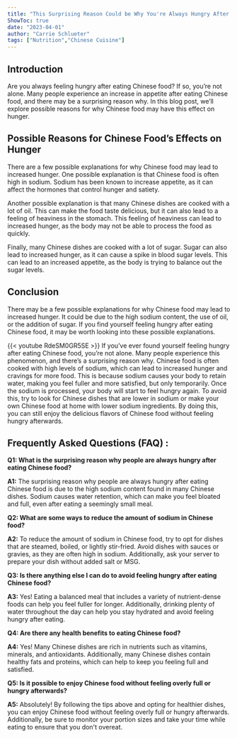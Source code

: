 ```yaml
---
title: "This Surprising Reason Could be Why You're Always Hungry After Eating Chinese Food!"
ShowToc: true 
date: "2023-04-01"
author: "Carrie Schlueter" 
tags: ["Nutrition","Chinese Cuisine"]
---
```

## Introduction
Are you always feeling hungry after eating Chinese food? If so, you’re not alone. Many people experience an increase in appetite after eating Chinese food, and there may be a surprising reason why. In this blog post, we’ll explore possible reasons for why Chinese food may have this effect on hunger. 

## Possible Reasons for Chinese Food’s Effects on Hunger
There are a few possible explanations for why Chinese food may lead to increased hunger. One possible explanation is that Chinese food is often high in sodium. Sodium has been known to increase appetite, as it can affect the hormones that control hunger and satiety. 

Another possible explanation is that many Chinese dishes are cooked with a lot of oil. This can make the food taste delicious, but it can also lead to a feeling of heaviness in the stomach. This feeling of heaviness can lead to increased hunger, as the body may not be able to process the food as quickly. 

Finally, many Chinese dishes are cooked with a lot of sugar. Sugar can also lead to increased hunger, as it can cause a spike in blood sugar levels. This can lead to an increased appetite, as the body is trying to balance out the sugar levels. 

## Conclusion
There may be a few possible explanations for why Chinese food may lead to increased hunger. It could be due to the high sodium content, the use of oil, or the addition of sugar. If you find yourself feeling hungry after eating Chinese food, it may be worth looking into these possible explanations.

{{< youtube RdeSM0GR5SE >}} 
If you’ve ever found yourself feeling hungry after eating Chinese food, you’re not alone. Many people experience this phenomenon, and there’s a surprising reason why. Chinese food is often cooked with high levels of sodium, which can lead to increased hunger and cravings for more food. This is because sodium causes your body to retain water, making you feel fuller and more satisfied, but only temporarily. Once the sodium is processed, your body will start to feel hungry again. To avoid this, try to look for Chinese dishes that are lower in sodium or make your own Chinese food at home with lower sodium ingredients. By doing this, you can still enjoy the delicious flavors of Chinese food without feeling hungry afterwards.

## Frequently Asked Questions (FAQ) :
**Q1: What is the surprising reason why people are always hungry after eating Chinese food?**

**A1:** The surprising reason why people are always hungry after eating Chinese food is due to the high sodium content found in many Chinese dishes. Sodium causes water retention, which can make you feel bloated and full, even after eating a seemingly small meal. 

**Q2: What are some ways to reduce the amount of sodium in Chinese food?**

**A2:** To reduce the amount of sodium in Chinese food, try to opt for dishes that are steamed, boiled, or lightly stir-fried. Avoid dishes with sauces or gravies, as they are often high in sodium. Additionally, ask your server to prepare your dish without added salt or MSG. 

**Q3: Is there anything else I can do to avoid feeling hungry after eating Chinese food?**

**A3:** Yes! Eating a balanced meal that includes a variety of nutrient-dense foods can help you feel fuller for longer. Additionally, drinking plenty of water throughout the day can help you stay hydrated and avoid feeling hungry after eating. 

**Q4: Are there any health benefits to eating Chinese food?**

**A4:** Yes! Many Chinese dishes are rich in nutrients such as vitamins, minerals, and antioxidants. Additionally, many Chinese dishes contain healthy fats and proteins, which can help to keep you feeling full and satisfied. 

**Q5: Is it possible to enjoy Chinese food without feeling overly full or hungry afterwards?**

**A5:** Absolutely! By following the tips above and opting for healthier dishes, you can enjoy Chinese food without feeling overly full or hungry afterwards. Additionally, be sure to monitor your portion sizes and take your time while eating to ensure that you don't overeat.





